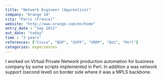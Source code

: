 ```yaml
---
title: "Network Engineer (Apprentice)"
company: "Orange SA"
city: "Paris (France)"
website: "http://www.orange.com/en/home"
entry_date : "Sep 2012"
out_date: "today"
time : "3 years"
references: ["Cisco", "BGP", "OSPF", "VRRP", "QoS", "Perl"]
categories: experiences
---
```


I worked on Virtual Private Network production automation for business company 
by some scripts implemented in Perl. In addition a was network support 
(second level) on border side where it was a MPLS backbone.
